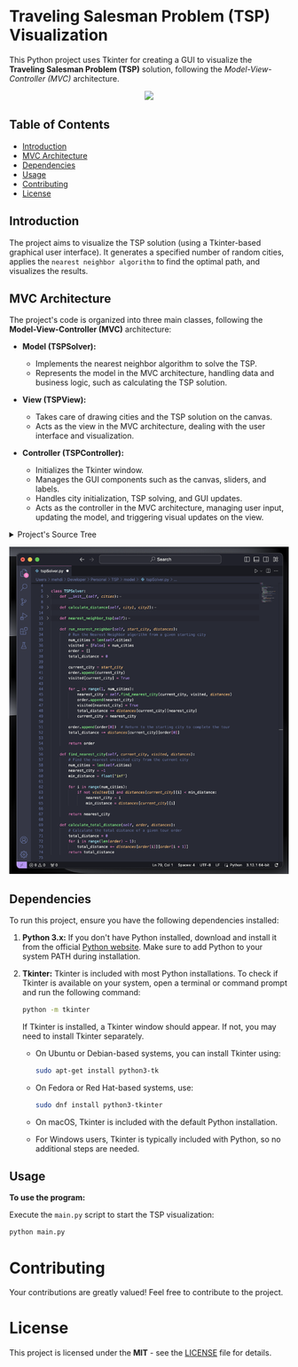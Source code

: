 # Traveling Salesman Problem (TSP) Visualization
This Python project uses Tkinter for creating a GUI to visualize the **Traveling Salesman Problem (TSP)** solution, following the *Model-View-Controller (MVC)* architecture.

<p align="center"><img src="assets/Demo.mov"/></p>

## Table of Contents
- [Introduction](#introduction)
- [MVC Architecture](#mvc-architecture)
- [Dependencies](#dependencies)
- [Usage](#usage)
- [Contributing](#contributing)
- [License](#license)

## Introduction
The project aims to visualize the TSP solution (using a Tkinter-based graphical user interface). It generates a specified number of random cities, applies the `nearest neighbor algorithm` to find the optimal path, and visualizes the results.

## MVC Architecture
The project's code is organized into three main classes, following the **Model-View-Controller (MVC)** architecture:

- **Model (TSPSolver):** 
   - Implements the nearest neighbor algorithm to solve the TSP.
   - Represents the model in the MVC architecture, handling data and business logic, such as calculating the TSP solution.
     
- **View (TSPView):** 
   - Takes care of drawing cities and the TSP solution on the canvas.
   - Acts as the view in the MVC architecture, dealing with the user interface and visualization.

- **Controller (TSPController):** 
   - Initializes the Tkinter window.
   - Manages the GUI components such as the canvas, sliders, and labels.
   - Handles city initialization, TSP solving, and GUI updates.
   - Acts as the controller in the MVC architecture, managing user input, updating the model, and triggering visual updates on the view.

<details>
 <summary>Project's Source Tree</summary>

```
.
├── LICENSE
├── README.md
│
├── controller
│   └── tspController.py
├── main.py
├── model
│   ├── city.py
│   └── tspSolver.py
└── view
    ├── tspView.py
    └── view.py
```
</details>

<p> <img src="assets/tspSolver.png" width=700"/> </p>

## Dependencies
To run this project, ensure you have the following dependencies installed:

1. **Python 3.x:** If you don't have Python installed, download and install it from the official [Python website](https://www.python.org/downloads/). Make sure to add Python to your system PATH during installation.

2. **Tkinter:** Tkinter is included with most Python installations. To check if Tkinter is available on your system, open a terminal or command prompt and run the following command:
   ```bash
   python -m tkinter
   ```
   If Tkinter is installed, a Tkinter window should appear. If not, you may need to install Tkinter separately.

   - On Ubuntu or Debian-based systems, you can install Tkinter using:
     ```bash
     sudo apt-get install python3-tk
     ```

   - On Fedora or Red Hat-based systems, use:
     ```bash
     sudo dnf install python3-tkinter
     ```

   - On macOS, Tkinter is included with the default Python installation.

   - For Windows users, Tkinter is typically included with Python, so no additional steps are needed.

## Usage
**To use the program:**

Execute the `main.py` script to start the TSP visualization:
```bash
python main.py
```

# Contributing

Your contributions are greatly valued! Feel free to contribute to the project.

# License
This project is licensed under the **MIT** - see the [LICENSE](LICENSE) file for details.
